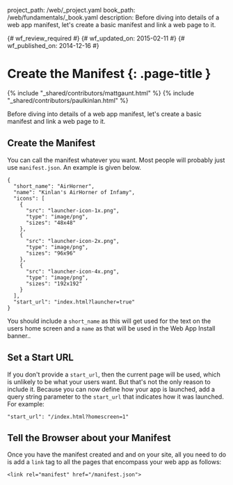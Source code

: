 project_path: /web/_project.yaml
book_path: /web/fundamentals/_book.yaml
description: Before diving into details of a web app manifest, let's create a basic manifest and link a web page to it.

{# wf_review_required #}
{# wf_updated_on: 2015-02-11 #}
{# wf_published_on: 2014-12-16 #}

# Create the Manifest {: .page-title }

{% include "_shared/contributors/mattgaunt.html" %}
{% include "_shared/contributors/paulkinlan.html" %}

Before diving into details of a web app manifest, let's create a basic manifest and link a web page to it.


## Create the Manifest

You can call the manifest whatever you want. Most people will probably just
use `manifest.json`. An example is given below.


    {
      "short_name": "AirHorner",
      "name": "Kinlan's AirHorner of Infamy",
      "icons": [
        {
          "src": "launcher-icon-1x.png",
          "type": "image/png",
          "sizes": "48x48"
        },
        {
          "src": "launcher-icon-2x.png",
          "type": "image/png",
          "sizes": "96x96"
        },
        {
          "src": "launcher-icon-4x.png",
          "type": "image/png",
          "sizes": "192x192"
        }
      ],
      "start_url": "index.html?launcher=true"
    }
    

You should include a `short_name` as this will get used for the text on the users home screen
and a `name` as that will be used in the Web App Install banner..

## Set a Start URL

If you don't provide a `start_url`, then the current page will be used, which is
unlikely to be what your users want. But that's not the only reason to include it. Because you can now define how your app is launched, add a query string parameter to the `start_url` that indicates how it was launched. For example:


    "start_url": "/index.html?homescreen=1"
    

## Tell the Browser about your Manifest

Once you have the manifest created and and on your site, all you need to do is add
a `link` tag to all the pages that encompass your web app as follows:


    <link rel="manifest" href="/manifest.json">
    
